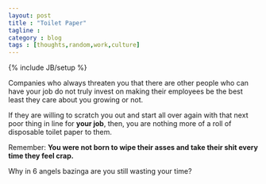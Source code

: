 ```yaml
---
layout: post
title : "Toilet Paper"
tagline : 
category : blog
tags : [thoughts,random,work,culture]
---
```

{% include JB/setup %}

Companies who always threaten you that there are other people who can have your job do not truly invest on making their employees be the best least they care about you growing or not.

If they are willing to scratch you out and start all over again with that next poor thing in line for **your job**, then, you are nothing more of a roll of disposable toilet paper to them. 

Remember: **You were not born to wipe their asses and take their shit every time they feel crap.**

Why in 6 angels bazinga are you still wasting your time?